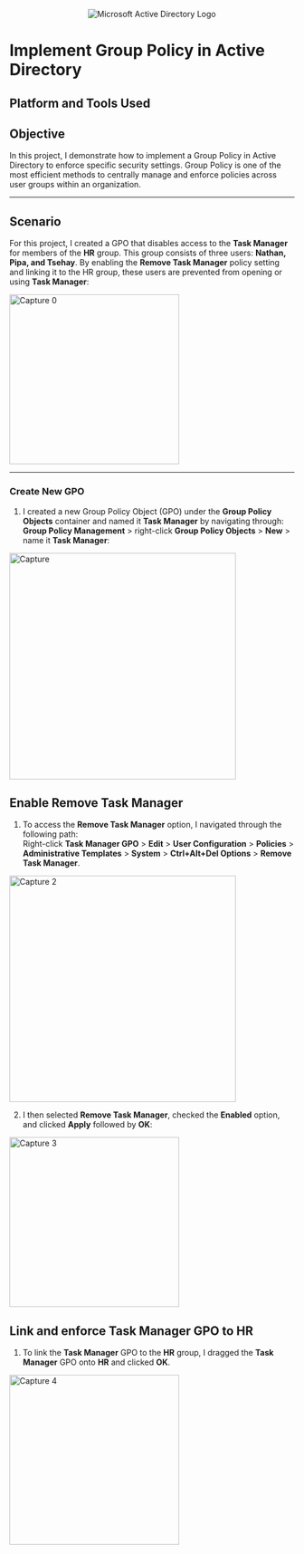 <p align="center">
<img src="https://i.imgur.com/pU5A58S.png" alt="Microsoft Active Directory Logo"/>


# Implement Group Policy in Active Directory


## Platform and Tools Used

## Objective

In this project, I demonstrate how to implement a Group Policy in Active Directory to enforce specific security settings. Group Policy is one of the most efficient methods to centrally manage and enforce policies across user groups within an organization.

-----

## Scenario

For this project, I created a GPO that disables access to the **Task Manager** for members of the **HR** group. This group consists of three users: **Nathan, Pipa, and Tsehay**. By enabling the **Remove Task Manager** policy setting and linking it to the HR group, these users are prevented from opening or using **Task Manager**:

<img width="300" alt="Capture 0" src="https://github.com/user-attachments/assets/473e6045-9e7e-4de9-8ed1-126be02e40f8" />

-----

### Create New GPO

1. I created a new Group Policy Object (GPO) under the **Group Policy Objects** container and named it **Task Manager** by navigating through:  
**Group Policy Management** > right-click **Group Policy Objects** > **New** > name it **Task Manager**:

<img width="400" alt="Capture" src="https://github.com/user-attachments/assets/43c975ef-9868-48b0-b7c3-47fd20bfcd49" />

## Enable Remove Task Manager

1. To access the **Remove Task Manager** option, I navigated through the following path:  
Right-click **Task Manager GPO** > **Edit** > **User Configuration** > **Policies** > **Administrative Templates** > **System** > **Ctrl+Alt+Del Options** > **Remove Task Manager**.  

<img width="400" alt="Capture 2" src="https://github.com/user-attachments/assets/f7625834-9fbd-4967-b50a-01cca9075383" />

2. I then selected **Remove Task Manager**, checked the **Enabled** option, and clicked **Apply** followed by **OK**:  

<img width="300" alt="Capture 3" src="https://github.com/user-attachments/assets/b18beafe-4d05-4fca-8827-2ddc34b55bb8" />


## Link and enforce Task Manager GPO to HR 

1. To link the **Task Manager** GPO to the **HR** group, I dragged the **Task Manager** GPO onto **HR** and clicked **OK**.  

<img width="300" alt="Capture 4" src="https://github.com/user-attachments/assets/5da26eaa-631e-45e6-ba67-29689223c06c" />

